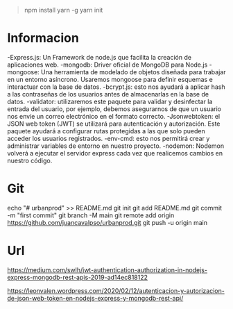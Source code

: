 

> npm install yarn -g
> yarn init


# Informacion 
-Express.js: Un Framework de node.js que facilita la creación de aplicaciones web.
-mongodb: Driver oficial de MongoDB para Node.js
-mongoose: Una herramienta de modelado de objetos diseñada para trabajar en un entorno asíncrono. Usaremos mongoose para definir esquemas e interactuar con la base de datos.
-bcrypt.js: esto nos ayudará a aplicar hash a las contraseñas de los usuarios antes de almacenarlas en la base de datos.
-validator: utilizaremos este paquete para validar y desinfectar la entrada del usuario, por ejemplo, debemos asegurarnos de que un usuario nos envíe un correo electrónico en el formato correcto.
-Jsonwebtoken: el JSON web token (JWT) se utilizará para autenticación y autorización. Este paquete ayudará a configurar rutas protegidas a las que solo pueden acceder los usuarios registrados.
-env-cmd: esto nos permitirá crear y administrar variables de entorno en nuestro proyecto.
-nodemon: Nodemon volverá a ejecutar el servidor express cada vez que realicemos cambios en nuestro código.

# Git 
echo "# urbanprod" >> README.md
git init
git add README.md
git commit -m "first commit"
git branch -M main
git remote add origin https://github.com/juancavalpso/urbanprod.git
git push -u origin main

# Url

https://medium.com/swlh/jwt-authentication-authorization-in-nodejs-express-mongodb-rest-apis-2019-ad14ec818122


https://leonvalen.wordpress.com/2020/02/12/autenticacion-y-autorizacion-de-json-web-token-en-nodejs-express-y-mongodb-rest-api/
